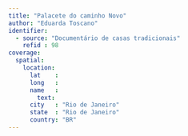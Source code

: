 ```yaml
---
title: "Palacete do caminho Novo"
author: "Eduarda Toscano"
identifier:
  - source: "Documentário de casas tradicionais"
    refid : 98
coverage:
  spatial:
    location:
      lat    :
      long   :
      name   :
        text:
      city   : "Rio de Janeiro"
      state  : "Rio de Janeiro"
      country: "BR"
---
```


